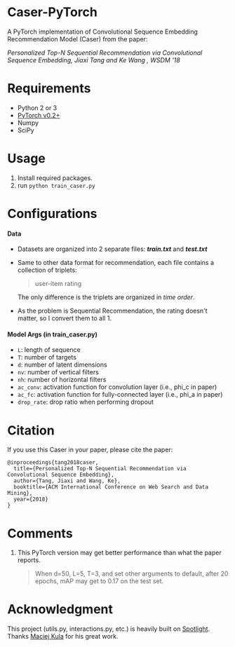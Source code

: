 
# Caser-PyTorch

A PyTorch implementation of Convolutional Sequence Embedding Recommendation Model (Caser) from the paper:

*Personalized Top-N Sequential Recommendation via Convolutional Sequence Embedding, Jiaxi Tang and Ke Wang , WSDM '18*

# Requirements
* Python 2 or 3
* [PyTorch v0.2+](https://github.com/pytorch/pytorch)
* Numpy
* SciPy

# Usage
1. Install required packages.
2. run <code>python train_caser.py</code>

# Configurations

#### Data

- Datasets are organized into 2 separate files: **_train.txt_** and **_test.txt_**

- Same to other data format for recommendation, each file contains a collection of triplets:

  > user-item rating

  The only difference is the triplets are organized in *time order*.

- As the problem is Sequential Recommendation, the rating doesn't matter, so I convert them to all 1.

#### Model Args (in train_caser.py)

- <code>L</code>: length of sequence
- <code>T</code>: number of targets
- <code>d</code>: number of latent dimensions
- <code>nv</code>: number of vertical filters
- <code>nh</code>: number of horizontal filters
- <code>ac_conv</code>: activation function for convolution layer (i.e., phi_c in paper)
- <code>ac_fc</code>: activation function for fully-connected layer (i.e., phi_a in paper)
- <code>drop_rate</code>: drop ratio when performing dropout


# Citation

If you use this Caser in your paper, please cite the paper:

```
@inproceedings{tang2018caser,
  title={Personalized Top-N Sequential Recommendation via Convolutional Sequence Embedding},
  author={Tang, Jiaxi and Wang, Ke},
  booktitle={ACM International Conference on Web Search and Data Mining},
  year={2018}
}
```

# Comments

1. This PyTorch version may get better performance than what the paper reports. 

   > When d=50, L=5, T=3, and set other arguments to default, after 20 epochs, mAP may get to 0.17 on the test set.

# Acknowledgment

This project (utils.py, interactions.py, etc.) is heavily built on [Spotlight](https://github.com/maciejkula/spotlight). Thanks [Maciej Kula](https://github.com/maciejkula) for his great work.
